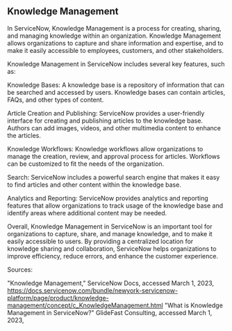 ## Knowledge Management

In ServiceNow, Knowledge Management is a process for creating, sharing, and managing knowledge within an organization. Knowledge Management allows organizations to capture and share information and expertise, and to make it easily accessible to employees, customers, and other stakeholders.

Knowledge Management in ServiceNow includes several key features, such as:

Knowledge Bases: A knowledge base is a repository of information that can be searched and accessed by users. Knowledge bases can contain articles, FAQs, and other types of content.

Article Creation and Publishing: ServiceNow provides a user-friendly interface for creating and publishing articles to the knowledge base. Authors can add images, videos, and other multimedia content to enhance the articles.

Knowledge Workflows: Knowledge workflows allow organizations to manage the creation, review, and approval process for articles. Workflows can be customized to fit the needs of the organization.

Search: ServiceNow includes a powerful search engine that makes it easy to find articles and other content within the knowledge base.

Analytics and Reporting: ServiceNow provides analytics and reporting features that allow organizations to track usage of the knowledge base and identify areas where additional content may be needed.

Overall, Knowledge Management in ServiceNow is an important tool for organizations to capture, share, and manage knowledge, and to make it easily accessible to users. By providing a centralized location for knowledge sharing and collaboration, ServiceNow helps organizations to improve efficiency, reduce errors, and enhance the customer experience.

Sources:

"Knowledge Management," ServiceNow Docs, accessed March 1, 2023, https://docs.servicenow.com/bundle/newyork-servicenow-platform/page/product/knowledge-management/concept/c_KnowledgeManagement.html
"What is Knowledge Management in ServiceNow?" GlideFast Consulting, accessed March 1, 2023, 

